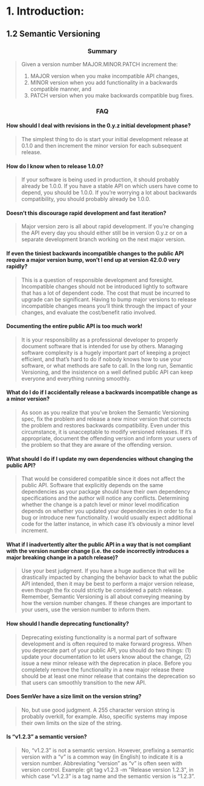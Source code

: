 # 1. Introduction:
## 1.2 Semantic Versioning
<h3 align='center'><strong>Summary</strong></h3>

> Given a version number MAJOR.MINOR.PATCH
> increment the: 
> 
> 1. MAJOR version when you make incompatible API changes,
> 2. MINOR version when you add functionality in a backwards compatible manner, and
> 3. PATCH version when you make backwards compatible bug fixes.
<h3 align='center'><strong>FAQ</strong></h3>
<h4><strong>How should I deal with revisions in the 0.y.z initial development phase?</strong></h4>

> The simplest thing to do is start your initial development release at 0.1.0 and then increment the minor version for each subsequent release.
<h4><strong>How do I know when to release 1.0.0?</strong></h4>

> If your software is being used in production, it should probably already be 1.0.0. If you have a stable API on which users have come to depend, you should be 1.0.0. If you’re worrying a lot about backwards compatibility, you should probably already be 1.0.0.

<h4><strong>Doesn’t this discourage rapid development and fast iteration?
</strong></h4>

> Major version zero is all about rapid development. If you’re changing the API every day you should either still be in version 0.y.z or on a separate development branch working on the next major version.

<h4><strong>If even the tiniest backwards incompatible changes to the public API require a major version bump, won’t I end up at version 42.0.0 very rapidly?
</strong></h4>

> This is a question of responsible development and foresight. Incompatible changes should not be introduced lightly to software that has a lot of dependent code. The cost that must be incurred to upgrade can be significant. Having to bump major versions to release incompatible changes means you’ll think through the impact of your changes, and evaluate the cost/benefit ratio involved.

<h4><strong>Documenting the entire public API is too much work!
</strong></h4>

> It is your responsibility as a professional developer to properly document software that is intended for use by others. Managing software complexity is a hugely important part of keeping a project efficient, and that’s hard to do if nobody knows how to use your software, or what methods are safe to call. In the long run, Semantic Versioning, and the insistence on a well defined public API can keep everyone and everything running smoothly.

<h4><strong>What do I do if I accidentally release a backwards incompatible change as a minor version?
</strong></h4>

>As soon as you realize that you’ve broken the Semantic Versioning spec, fix the problem and release a new minor version that corrects the problem and restores backwards compatibility. Even under this circumstance, it is unacceptable to modify versioned releases. If it’s appropriate, document the offending version and inform your users of the problem so that they are aware of the offending version.

<h4><strong>What should I do if I update my own dependencies without changing the public API?
</strong></h4>

> That would be considered compatible since it does not affect the public API. Software that explicitly depends on the same dependencies as your package should have their own dependency specifications and the author will notice any conflicts. Determining whether the change is a patch level or minor level modification depends on whether you updated your dependencies in order to fix a bug or introduce new functionality. I would usually expect additional code for the latter instance, in which case it’s obviously a minor level increment.

<h4><strong>What if I inadvertently alter the public API in a way that is not compliant with the version number change (i.e. the code incorrectly introduces a major breaking change in a patch release)?
</strong></h4>

> Use your best judgment. If you have a huge audience that will be drastically impacted by changing the behavior back to what the public API intended, then it may be best to perform a major version release, even though the fix could strictly be considered a patch release. Remember, Semantic Versioning is all about conveying meaning by how the version number changes. If these changes are important to your users, use the version number to inform them.

<h4><strong>How should I handle deprecating functionality?
</strong></h4>

>Deprecating existing functionality is a normal part of software development and is often required to make forward progress. When you deprecate part of your public API, you should do two things: (1) update your documentation to let users know about the change, (2) issue a new minor release with the deprecation in place. Before you completely remove the functionality in a new major release there should be at least one minor release that contains the deprecation so that users can smoothly transition to the new API.

<h4><strong>Does SemVer have a size limit on the version string?
</strong></h4>

> No, but use good judgment. A 255 character version string is probably overkill, for example. Also, specific systems may impose their own limits on the size of the string.


<h4><strong>Is “v1.2.3” a semantic version?
</strong></h4>

> No, “v1.2.3” is not a semantic version. However, prefixing a semantic version with a “v” is a common way (in English) to indicate it is a version number. Abbreviating “version” as “v” is often seen with version control. Example: git tag v1.2.3 -m "Release version 1.2.3", in which case “v1.2.3” is a tag name and the semantic version is “1.2.3”.

